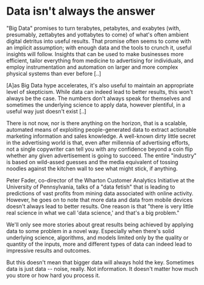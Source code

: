 # Data isn't always the answer

"Big Data" promises to turn terabytes, petabytes, and exabytes (with, 
presumably, zettabytes and yottabytes to come) of what's often ambient 
digital detritus into useful results. That promise often seems to come 
with an implicit assumption; with enough data and the tools to crunch 
it, useful insights will follow. Insights that can be used to make 
businesses more efficient, tailor everything from medicine to 
advertising for individuals, and employ instrumentation and automation 
on larger and more complex physical systems than ever before [..] 

[A]as Big Data hype accelerates, it's also useful to maintain an 
appropriate level of skepticism. While data can indeed lead to better 
results, this won't always be the case. The numbers don't always speak 
for themselves and sometimes the underlying science to apply data, 
however plentiful, in a useful way just doesn't exist [..]

There is not now, nor is there anything on the horizon, that is a 
scalable, automated means of exploiting people-generated data to extract
 actionable marketing information and sales knowledge. A well-known 
dirty little secret in the advertising world is that, even after 
millennia of advertising efforts, not a single copywriter can tell you 
with any confidence beyond a coin flip whether any given advertisement 
is going to succeed. The entire "industry" is based on wild-assed 
guesses and the media equivalent of tossing noodles against the kitchen 
wall to see what might stick, if anything.

Peter Fader, co-director of the Wharton Customer Analytics Initiative at
 the University of Pennsylvania, talks of a "data fetish" that is 
leading to predictions of vast profits from mining data associated with online activity.
 However, he goes on to note that more data and data from mobile devices
 doesn't always lead to better results. One reason is that "there is 
very little real science in what we call 'data science,' and that's a 
big problem."

We'll only see more stories about great results being achieved by 
applying data to some problem in a novel way. Especially when there's 
solid underlying science, algorithms, and models limited only by the 
quality or quantity of the inputs, more and different types of data can 
indeed lead to impressive results and outcomes.

But this doesn't mean that bigger data will always hold the key. 
Sometimes data is just data -- noise, really. Not information. It 
doesn't matter how much you store or how hard you process it.
